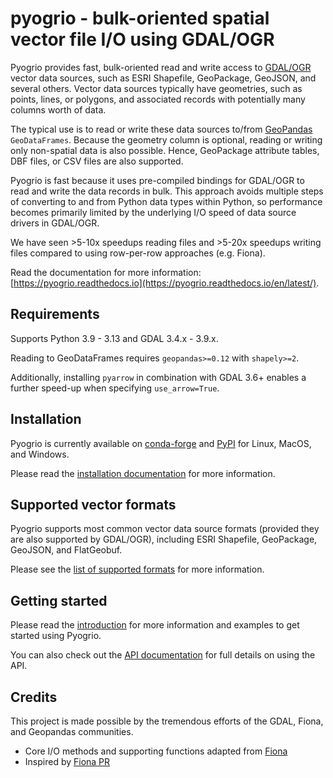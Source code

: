# pyogrio - bulk-oriented spatial vector file I/O using GDAL/OGR

Pyogrio provides fast, bulk-oriented read and write access to 
[GDAL/OGR](https://gdal.org/en/latest/drivers/vector/index.html) vector data
sources, such as ESRI Shapefile, GeoPackage, GeoJSON, and several others.
Vector data sources typically have geometries, such as points, lines, or
polygons, and associated records with potentially many columns worth of data.

The typical use is to read or write these data sources to/from
[GeoPandas](https://github.com/geopandas/geopandas) `GeoDataFrames`. Because
the geometry column is optional, reading or writing only non-spatial data is
also possible. Hence, GeoPackage attribute tables, DBF files, or CSV files are
also supported.

Pyogrio is fast because it uses pre-compiled bindings for GDAL/OGR to read and
write the data records in bulk. This approach avoids multiple steps of
converting to and from Python data types within Python, so performance becomes
primarily limited by the underlying I/O speed of data source drivers in
GDAL/OGR.

We have seen \>5-10x speedups reading files and \>5-20x speedups writing files
compared to using row-per-row approaches (e.g. Fiona).

Read the documentation for more information:
[https://pyogrio.readthedocs.io](https://pyogrio.readthedocs.io/en/latest/).

## Requirements

Supports Python 3.9 - 3.13 and GDAL 3.4.x - 3.9.x.

Reading to GeoDataFrames requires `geopandas>=0.12` with `shapely>=2`.

Additionally, installing `pyarrow` in combination with GDAL 3.6+ enables
a further speed-up when specifying `use_arrow=True`.

## Installation

Pyogrio is currently available on
[conda-forge](https://anaconda.org/conda-forge/pyogrio)
and [PyPI](https://pypi.org/project/pyogrio/)
for Linux, MacOS, and Windows.

Please read the
[installation documentation](https://pyogrio.readthedocs.io/en/latest/install.html)
for more information.

## Supported vector formats

Pyogrio supports most common vector data source formats (provided they are also
supported by GDAL/OGR), including ESRI Shapefile, GeoPackage, GeoJSON, and
FlatGeobuf.

Please see the [list of supported formats](https://pyogrio.readthedocs.io/en/latest/supported_formats.html)
for more information.

## Getting started

Please read the [introduction](https://pyogrio.readthedocs.io/en/latest/supported_formats.html)
for more information and examples to get started using Pyogrio.

You can also check out the [API documentation](https://pyogrio.readthedocs.io/en/latest/api.html)
for full details on using the API.

## Credits

This project is made possible by the tremendous efforts of the GDAL, Fiona, and
Geopandas communities.

-   Core I/O methods and supporting functions adapted from [Fiona](https://github.com/Toblerity/Fiona)
-   Inspired by [Fiona PR](https://github.com/Toblerity/Fiona/pull/540/files)
